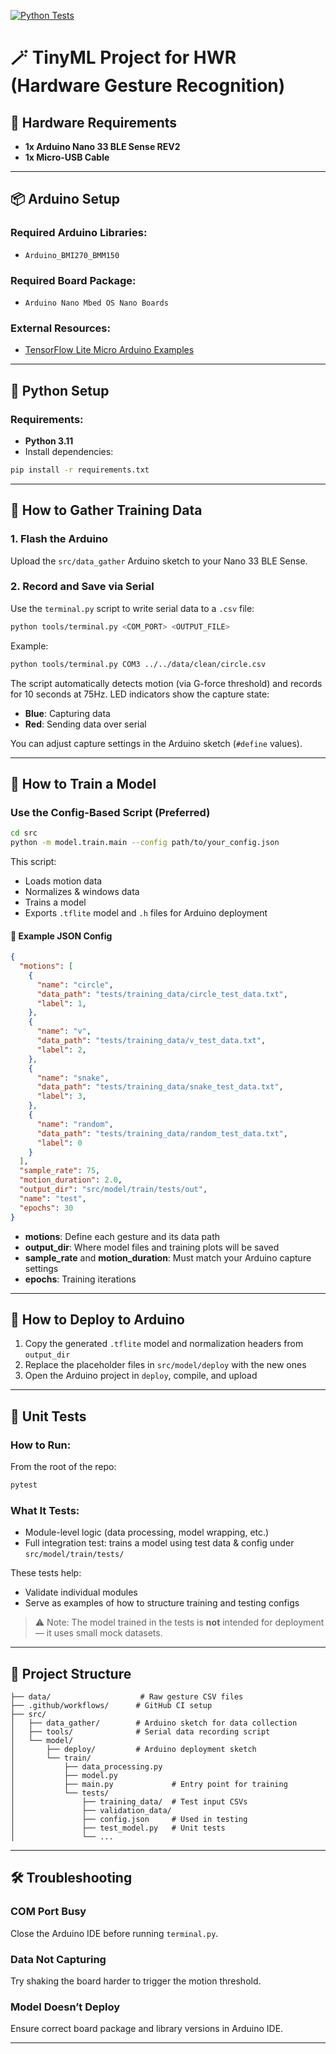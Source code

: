 [![Python Tests](https://github.com/TOH01/magic_wand_hwr/actions/workflows/python-tests.yml/badge.svg)](https://github.com/TOH01/magic_wand_hwr/actions/workflows/python-tests.yml)

# 🪄 TinyML Project for HWR (Hardware Gesture Recognition)

## 🧰 Hardware Requirements
- **1x Arduino Nano 33 BLE Sense REV2**
- **1x Micro-USB Cable**

---

## 📦 Arduino Setup

### Required Arduino Libraries:
- `Arduino_BMI270_BMM150`

### Required Board Package:
- `Arduino Nano Mbed OS Nano Boards`

### External Resources:
- [TensorFlow Lite Micro Arduino Examples](https://github.com/tensorflow/tflite-micro-arduino-examples)

---

## 🐍 Python Setup

### Requirements:
- **Python 3.11**
- Install dependencies:

```bash
pip install -r requirements.txt
```

---

## 📡 How to Gather Training Data

### 1. Flash the Arduino
Upload the `src/data_gather` Arduino sketch to your Nano 33 BLE Sense.

### 2. Record and Save via Serial
Use the `terminal.py` script to write serial data to a `.csv` file:

```bash
python tools/terminal.py <COM_PORT> <OUTPUT_FILE>
```

Example:

```bash
python tools/terminal.py COM3 ../../data/clean/circle.csv
```

The script automatically detects motion (via G-force threshold) and records for 10 seconds at 75Hz. LED indicators show the capture state:
- **Blue**: Capturing data
- **Red**: Sending data over serial

You can adjust capture settings in the Arduino sketch (`#define` values).

---

## 🧠 How to Train a Model

### Use the Config-Based Script (Preferred)

```bash
cd src
python -m model.train.main --config path/to/your_config.json
```

This script:
- Loads motion data
- Normalizes & windows data
- Trains a model
- Exports `.tflite` model and `.h` files for Arduino deployment

#### 🧾 Example JSON Config

```json
{
  "motions": [
    {
      "name": "circle",
      "data_path": "tests/training_data/circle_test_data.txt",
      "label": 1,
    },
    {
      "name": "v",
      "data_path": "tests/training_data/v_test_data.txt",
      "label": 2,
    },
    {
      "name": "snake",
      "data_path": "tests/training_data/snake_test_data.txt",
      "label": 3,
    },
    {
      "name": "random",
      "data_path": "tests/training_data/random_test_data.txt",
      "label": 0
    }
  ],
  "sample_rate": 75,
  "motion_duration": 2.0,
  "output_dir": "src/model/train/tests/out",
  "name": "test",
  "epochs": 30
}
```

- **motions**: Define each gesture and its data path
- **output_dir**: Where model files and training plots will be saved
- **sample_rate** and **motion_duration**: Must match your Arduino capture settings
- **epochs**: Training iterations

---

## 🚀 How to Deploy to Arduino

1. Copy the generated `.tflite` model and normalization headers from `output_dir`
2. Replace the placeholder files in `src/model/deploy` with the new ones
3. Open the Arduino project in `deploy`, compile, and upload

---

## 🧪 Unit Tests

### How to Run:
From the root of the repo:

```bash
pytest
```

### What It Tests:
- Module-level logic (data processing, model wrapping, etc.)
- Full integration test: trains a model using test data & config under `src/model/train/tests/`

These tests help:
- Validate individual modules
- Serve as examples of how to structure training and testing configs

> ⚠️ Note: The model trained in the tests is **not** intended for deployment — it uses small mock datasets.

---

## 📁 Project Structure

```
├── data/                    # Raw gesture CSV files
├── .github/workflows/      # GitHub CI setup
├── src/
│   ├── data_gather/        # Arduino sketch for data collection
│   ├── tools/              # Serial data recording script
│   └── model/
│       ├── deploy/         # Arduino deployment sketch
│       └── train/
│           ├── data_processing.py
│           ├── model.py
│           ├── main.py             # Entry point for training
│           └── tests/
│               ├── training_data/  # Test input CSVs
│               ├── validation_data/
│               ├── config.json     # Used in testing
│               ├── test_model.py   # Unit tests
│               └── ...
```

---

## 🛠️ Troubleshooting

### COM Port Busy
Close the Arduino IDE before running `terminal.py`.

### Data Not Capturing
Try shaking the board harder to trigger the motion threshold.

### Model Doesn’t Deploy
Ensure correct board package and library versions in Arduino IDE.

---
